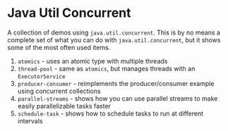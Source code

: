 # Java Util Concurrent

A collection of demos using `java.util.concurrent`. This is by no means a complete set of what you can do with `java.util.concurrent`, but it shows some of the most often used items.

1. `atomics` - uses an atomic type with multiple threads
2. `thread-pool` - same as `atomics`, but manages threads with an `ExecutorService`
3. `producer-consumer` - reimplements the producer/consumer example using concurrent collections
4. `parallel-streams` - shows how you can use parallel streams to make easily parallelizable tasks faster
5. `schedule-task` - shows how to schedule tasks to run at different intervals
